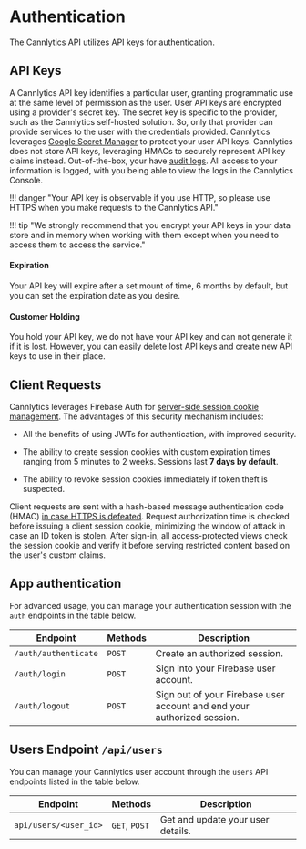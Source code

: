 # Authentication

The Cannlytics API utilizes API keys for authentication.

## API Keys

A Cannlytics API key identifies a particular user, granting programmatic use at the same level of permission as the user. User API keys are encrypted using a provider's secret key. The secret key is specific to the provider, such as the Cannlytics self-hosted solution. So, only that provider can provide services to the user with the credentials provided. Cannlytics leverages [Google Secret Manager](https://cloud.google.com/secret-manager) to protect your user API keys. Cannlytics does not store API keys, leveraging HMACs to securely represent API key claims instead. Out-of-the-box, your have [audit logs](https://cloud.google.com/logging/docs/audit). All access to your information is logged, with you being able to view the logs in the Cannlytics Console.

!!! danger "Your API key is observable if you use HTTP, so please use HTTPS when you make requests to the Cannlytics API."

!!! tip "We strongly recommend that you encrypt your API keys in your data store and in memory when working with them except when you need to access them to access the service."

<!-- 
### Permissions

The default levels of permission are:

- **Staff**: Has a restricted set of actions that can be performed, such as lacking the ability to delete data, and has restricted access to certain data.
- **QA**: Can perform the majority of organization actions and has access to the majority of organization data.
- **Owner**: Has full control of an organization and can perform any action and access all organization data. -->

#### Expiration

Your API key will expire after a set mount of time, 6 months by default, but you can set the expiration date as you desire.

#### Customer Holding

You hold your API key, we do not have your API key and can not generate it if it is lost. However, you can easily delete lost API keys and create new API keys to use in their place.

## Client Requests

Cannlytics leverages Firebase Auth for [server-side session cookie management](https://firebase.google.com/docs/auth/admin/manage-cookies). The advantages of this security mechanism includes:

- All the benefits of using JWTs for authentication, with improved security.

- The ability to create session cookies with custom expiration times ranging from 5 minutes to 2 weeks. Sessions last **7 days by default**.

- The ability to revoke session cookies immediately if token theft is suspected.

Client requests are sent with a hash-based message authentication code (HMAC) [in case HTTPS is defeated](https://hackernoon.com/improve-the-security-of-api-keys-v5kp3wdu). Request authorization time is checked before issuing a client session cookie, minimizing the window of attack in case an ID token is stolen. After sign-in, all access-protected views check the session cookie and verify it before serving restricted content based on the user's custom claims.

## App authentication

For advanced usage, you can manage your authentication session with the `auth` endpoints in the table below.

| Endpoint | Methods | Description |
| -------- | ------- | ----------- |
| `/auth/authenticate` | `POST` | Create an authorized session. |
| `/auth/login` | `POST` | Sign into your Firebase user account. |
| `/auth/logout` | `POST` | Sign out of your Firebase user account and end your authorized session. |

<!-- TODO: Document the following endpoints:
create-key
create-pin
create-signature
delete-key
delete-pin
delete-signature
get-keys
get-signature
verify-pin
-->

<!-- 
## API Requests

You can make requests through the API passing your API key as a bearer token in the authorization header. Below is an example in Python reading an API key from a local `.env` file.

=== "Python"

    ```py

    import os
    from dotenv import load_dotenv

    # Load your API key.
    load_dotenv('.env')
    API_KEY = os.getenv('CANNLYTICS_API_KEY')

    # Pass your API key through the authorization header as a bearer token.
    HEADERS = {
        'Authorization': 'Bearer %s' % API_KEY,
        'Content-type': 'application/json',
    }
    ```


=== "Node.js"

    ```js
    const axios = require('axios');
    require('dotenv').config();

    // Pass API key through the authorization header as a bearer token.
    const apiKey = process.env.CANNLYTICS_API_KEY;
    const options = {
      headers: { 'Authorization' : `Bearer ${apiKey}` }
    };
    ``` -->

<!-- DRAFTS -->
<!-- You can restrict the domains from which your API key can be used. -->
<!-- Optional: Examples for the following endpoints -->
<!-- /auth/create-key -->
<!-- /auth/create-pin -->
<!-- /auth/create-signature -->
<!-- /auth/delete-key -->
<!-- /auth/delete-pin -->
<!-- /auth/delete-signature -->
<!-- /auth/get-keys-->
<!-- /auth/get-signature -->
<!-- /auth/verify-pin -->

## Users Endpoint `/api/users`

You can manage your Cannlytics user account through the `users` API endpoints listed in the table below.

| Endpoint | Methods | Description |
| -------- | ------- | ----------- |
| `api/users/<user_id>` | `GET`, `POST` | Get and update your user details. |
